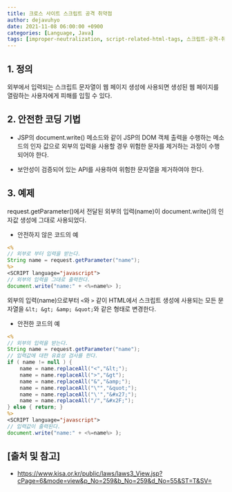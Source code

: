 ```yaml
---
title: 크로스 사이트 스크립트 공격 취약점
author: dejavuhyo
date: 2021-11-08 06:00:00 +0900
categories: [Language, Java]
tags: [improper-neutralization, script-related-html-tags, 스크립트-공격-취약점, 크로스-사이트-취약점]
---
```


## 1. 정의
외부에서 입력되는 스크립트 문자열이 웹 페이지 생성에 사용되면 생성된 웹 페이지를 열람하는 사용자에게 피해를 입힐 수 있다.

## 2. 안전한 코딩 기법

* JSP의 document.write() 메소드와 같이 JSP의 DOM 객체 출력을 수행하는 메소드의 인자 값으로 외부의 입력을 사용할 경우 위험한 문자를 제거하는 과정이 수행되어야 한다.

* 보안성이 검증되어 있는 API를 사용하여 위험한 문자열을 제거하여야 한다.

## 3. 예제
request.getParameter()에서 전달된 외부의 입력(name)이 document.write()의 인자값 생성에 그대로 사용되었다.

* 안전하지 않은 코드의 예

```jsp
<%
// 외부로 부터 입력을 받는다.
String name = request.getParameter("name");
%>
<SCRIPT language="javascript">
// 외부의 입력을 그대로 출력한다.
document.write("name:" + <%=name%> );
```

외부의 입력(name)으로부터 `<`와 `>` 같이 HTML에서 스크립트 생성에 사용되는 모든 문자열을 `&lt; &gt; &amp; &quot;`와 같은 형태로 변경한다.

* 안전한 코드의 예

```jsp
<%
// 외부의 입력을 받는다.
String name = request.getParameter("name");
// 입력값에 대한 유효성 검사를 한다.
if ( name != null ) {
    name = name.replaceAll("<","&lt;");
    name = name.replaceAll(">","&gt");
    name = name.replaceAll("&","&amp;");
    name = name.replaceAll("\"","&quot;");
    name = name.replaceAll("\'","&#x27;");
    name = name.replaceAll("/","&#x2F;");
} else { return; }
%>
<SCRIPT language="javascript">
// 입력값이 출력된다.
document.write("name:" + <%=name%> );
```

## [출처 및 참고]
* <https://www.kisa.or.kr/public/laws/laws3_View.jsp?cPage=6&mode=view&p_No=259&b_No=259&d_No=55&ST=T&SV=>
